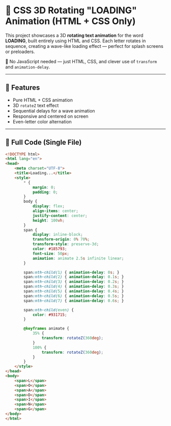 # 🔄 CSS 3D Rotating "LOADING" Animation (HTML + CSS Only)

This project showcases a 3D **rotating text animation** for the word **LOADING**, built entirely using HTML and CSS. Each letter rotates in sequence, creating a wave-like loading effect — perfect for splash screens or preloaders.

🎯 No JavaScript needed — just HTML, CSS, and clever use of `transform` and `animation-delay`.

---

## 🚀 Features

- Pure HTML + CSS animation
- 3D `rotateZ` text effect
- Sequential delays for a wave animation
- Responsive and centered on screen
- Even-letter color alternation

---

## 🧾 Full Code (Single File)

```html
<!DOCTYPE html>
<html lang="en">
<head>
    <meta charset="UTF-8">
    <title>Loading...</title>
    <style>
        * {
            margin: 0;
            padding: 0;
        }
        body {
            display: flex;
            align-items: center;
            justify-content: center;
            height: 100vh;
        }
        span {
            display: inline-block;
            transform-origin: 0% 70%;
            transform-style: preserve-3d;
            color: #185793;
            font-size: 50px;
            animation: animate 2.5s infinite linear;
        }

        span:nth-child(1) { animation-delay: 0s; }
        span:nth-child(2) { animation-delay: 0.1s; }
        span:nth-child(3) { animation-delay: 0.2s; }
        span:nth-child(4) { animation-delay: 0.3s; }
        span:nth-child(5) { animation-delay: 0.4s; }
        span:nth-child(6) { animation-delay: 0.5s; }
        span:nth-child(7) { animation-delay: 0.6s; }

        span:nth-child(even) {
            color: #931715;
        }

        @keyframes animate {
            35% {
                transform: rotateZ(360deg);
            }
            100% {
                transform: rotateZ(360deg);
            }
        }
    </style>
</head>
<body>
    <span>L</span>
    <span>O</span>
    <span>A</span>
    <span>D</span>
    <span>I</span>
    <span>N</span>
    <span>G</span>
</body>
</html>
